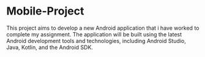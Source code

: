 # Mobile-Project
This project aims to develop a new Android application that i have worked to complete my assignment. The application will be built using the latest Android development tools and technologies, including Android Studio, Java, Kotlin, and the Android SDK.
